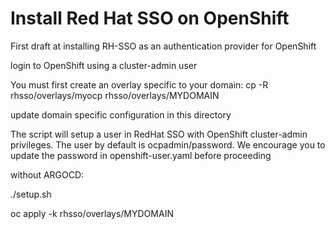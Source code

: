 # Install Red Hat SSO on OpenShift
First draft at installing RH-SSO as an authentication provider for OpenShift

login to OpenShift using a cluster-admin user

You must first create an overlay specific to your domain:
cp -R rhsso/overlays/myocp rhsso/overlays/MYDOMAIN

update domain specific configuration in this directory

The script will setup a user in RedHat SSO with OpenShift cluster-admin privileges. The user by default is ocpadmin/password. We encourage you to update the password in openshift-user.yaml before proceeding

without ARGOCD:

./setup.sh

oc apply -k rhsso/overlays/MYDOMAIN

